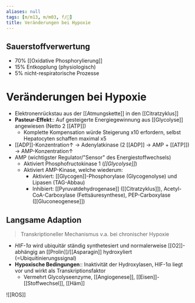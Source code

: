 ```yaml
---
aliases: null
tags: [m/m13, m/m03, f/🧪]
title: Veränderungen bei Hypoxie
---
```

## Sauerstoffverwertung
- 70% [[Oxidative Phosphorylierung]]
- 15% Entkopplung (physiologisch)
- 5% nicht-respiratorische Prozesse

# Veränderungen bei Hypoxie
- Elektronenrückstau aus der [[Atmungskette]] in den [[Citratzyklus]]
- **Pasteur-Effekt**:: Auf gesteigerte Energiegewinnung aus [[Glycolyse]] angewiesen (Netto 2 [[ATP]])
	- Komplette Kompensation würde Steigerung x10 erfordern, selbst Hepatocyten schaffen maximal x5
- [[ADP]]-Konzentration↑ → Adenylatkinase (2 [[ADP]] → AMP + [[ATP]]) → AMP-Konzentration↑ 
- AMP (wichtigster Regulator/"Sensor" des Energiestoffwechsels)
	- Aktiviert Phosphofructokinase 1 (*[[Glycolyse]]*)
	- Aktiviert AMP-Kinase, welche wiederum:
		- Aktiviert: [[Glycogen]]-Phosphorylase (Glycogenolyse) und Lipasen (TAG-Abbau)
		- Inhibiert: [[Pyruvatdehydrogenase]] ([[Citratzyklus]]), Acetyl-CoA-Carboxylase (Fettsäuresynthese), PEP-Carboxylase ([[Gluconeogenese]])

## Langsame Adaption
> Transkriptioneller Mechanismus v.a. bei chronischer Hypoxie

- *HIF-1α* wird ubiquitär ständig synthetesiert und normalerweise [[O2]]-abhängig an [[Prolin]]/[[Asparagin]] hydroxyliert (=Ubiquitinierungssignal)
- **Hypoxische Bedingungen**:: Inaktivität der Hydroxylasen, HIF-1α liegt vor und wirkt als Transkriptionsfaktor
	- Vermehrt Glycolyseenzyme, [[Angiogenese]], [[Eisen]]-[[Stoffwechsel]], [[Häm]]

![[ROS]]

